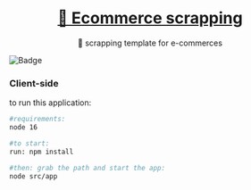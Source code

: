 <h1 align="center">
    <a href="https://pt-br.reactjs.org/">🔗 Ecommerce scrapping</a>
</h1>
<p align="center">🚀 scrapping template for e-commerces</p>

![Badge](https://img.shields.io/badge/Scrapping-devtool-%237159c1?style=for-the-badge&logo=ghost)
### Client-side

to run this application:

```sh
#requirements:
node 16

#to start:
run: npm install

#then: grab the path and start the app:
node src/app
